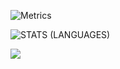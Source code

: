 ![Metrics](https://metrics.lecoq.io/tacogit?template=classic&base.metadata=0&base.indepth=false&base.hireable=false&config.timezone=Europe%2FBerlin)

![STATS (LANGUAGES)](https://github-readme-stats.vercel.app/api/top-langs/?username=TacoGit&layout=compact&theme=radical&hide_border=true)


<a>
    <img src="https://komarev.com/ghpvc/?username=TacoGit">
</a>
